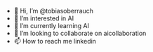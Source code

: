 - 👋 Hi, I’m @tobiasoberrauch
- 👀 I’m interested in AI
- 🌱 I’m currently learning AI
- 💞️ I’m looking to collaborate on aicollaboration
- 📫 How to reach me linkedin

<!---
tobiasoberrauch/tobiasoberrauch is a ✨ special ✨ repository because its `README.md` (this file) appears on your GitHub profile.
You can click the Preview link to take a look at your changes.
--->
